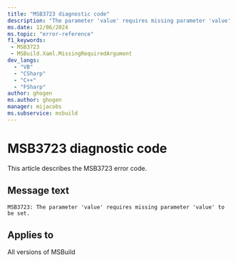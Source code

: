 ```yaml
---
title: "MSB3723 diagnostic code"
description: "The parameter 'value' requires missing parameter 'value' to be set."
ms.date: 12/06/2024
ms.topic: "error-reference"
f1_keywords:
 - MSB3723
 - MSBuild.Xaml.MissingRequiredArgument
dev_langs:
  - "VB"
  - "CSharp"
  - "C++"
  - "FSharp"
author: ghogen
ms.author: ghogen
manager: mijacobs
ms.subservice: msbuild
---
```


# MSB3723 diagnostic code

<!-- :::ErrorDefinitionDescription::: -->
<!-- :::editable-content name="introDescription"::: -->
This article describes the MSB3723 error code.
<!-- :::editable-content-end::: -->

## Message text

`MSB3723: The parameter 'value' requires missing parameter 'value' to be set.`

<!-- :::editable-content name="postOutputDescription"::: -->
<!--
{StrBegin="MSB3723: "}
-->
<!-- :::editable-content-end::: -->
<!-- :::ErrorDefinitionDescription-end::: -->

## Applies to

All versions of MSBuild

